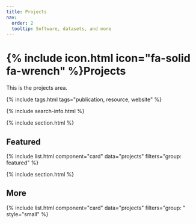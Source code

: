 ```yaml
---
title: Projects
nav:
  order: 2
  tooltip: Software, datasets, and more
---
```


# {% include icon.html icon="fa-solid fa-wrench" %}Projects

This is the projects area.

{% include tags.html tags="publication, resource, website" %}

{% include search-info.html %}

{% include section.html %}

## Featured

{% include list.html component="card" data="projects" filters="group: featured" %}

{% include section.html %}

## More

{% include list.html component="card" data="projects" filters="group: " style="small" %}
